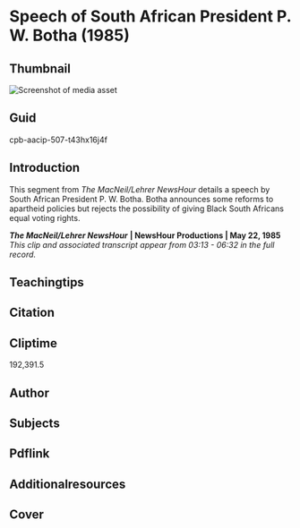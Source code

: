 # Speech of South African President P. W. Botha (1985)



## Thumbnail

![Screenshot of media asset](https://s3.amazonaws.com/americanarchive.org/primary_source_sets/5-507-t43hx16j4f.jpg "Screenshot media asset")


## Guid
cpb-aacip-507-t43hx16j4f

## Introduction

This segment from _The MacNeil/Lehrer NewsHour_ details a speech by South African President P. W. Botha. Botha announces some reforms to apartheid policies but rejects the possibility of giving Black South Africans equal voting rights. 


<b>_The MacNeil/Lehrer NewsHour_</b>
<b>| NewsHour Productions | May 22, 1985</b>
<i>This clip and associated transcript appear from 03:13 - 06:32 in the full record.</i>

## Teachingtips

## Citation

## Cliptime

192,391.5
## Author
## Subjects
## Pdflink
## Additionalresources
## Cover
